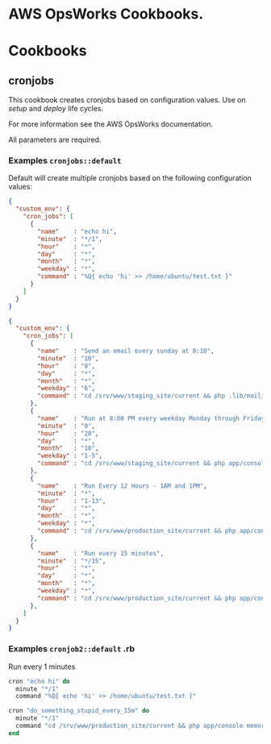 AWS OpsWorks Cookbooks.
=======================

# Cookbooks

## cronjobs
This cookbook creates cronjobs based on configuration values.
Use on *setup* and *deploy* life cycles.

For more information see the AWS OpsWorks documentation.

All parameters are required.

### Examples `cronjobs::default`

Default will create multiple cronjobs based on the following configuration values:

```json
{
  "custom_env": {
    "cron_jobs": [  
      {
        "name"    : "echo hi",
        "minute"  : "*/1",
        "hour"    : "*",
        "day"     : "*",
        "month"   : "*",
        "weekday" : "*",
        "command" : "%Q{ echo 'hi' >> /home/ubuntu/test.txt }"
      }
    ]
  }
}
```
```json
{
  "custom_env": {
    "cron_jobs": [  
      {
        "name"    : "Send an email every sunday at 8:10",
        "minute"  : "10", 
        "hour"    : "8", 
        "day"     : "*",
        "month"   : "*",
        "weekday" : "6",
        "command" : "cd /srv/www/staging_site/current && php .lib/mailing.php" 
      },
      {
        "name"    : "Run at 8:00 PM every weekday Monday through Friday ONLY in November.", 
        "minute"  : "0", 
        "hour"    : "20",
        "day"     : "*",
        "month"   : "10", 
        "weekday" : "1-5",
        "command" : "cd /srv/www/staging_site/current && php app/console command:start:jobs" 
      },
      {
        "name"    : "Run Every 12 Hours - 1AM and 1PM",
        "minute"  : "*",
        "hour"    : "1-13",
        "day"     : "*",
        "month"   : "*",
        "weekday" : "*",
        "command" : "cd /srv/www/production_site/current && php app/console hello:world" 
      },
      {
        "name"    : "Run every 15 minutes",
        "minute"  : "*/15", 
        "hour"    : "*",
        "day"     : "*",
        "month"   : "*",
        "weekday" : "*",
        "command" : "cd /srv/www/production_site/current && php app/console memory:leak" 
      },
    ]
  }
}
```

### Examples `cronjob2::default` .rb
Run every 1 minutes
```ruby
cron "echo hi" do
  minute "*/1"
  command "%Q{ echo 'hi' >> /home/ubuntu/test.txt }"
```

```ruby
cron "do_something_stupid_every_15m" do
  minute "*/1"
  command "cd /srv/www/production_site/current && php app/console memory:leak"
end
```
